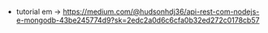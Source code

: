 * tutorial em -> https://medium.com/@hudsonhdj36/api-rest-com-nodejs-e-mongodb-43be245774d9?sk=2edc2a0d6c6cfa0b32ed272c0178cb57
